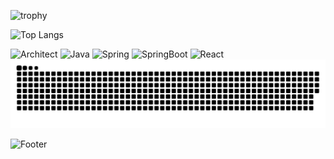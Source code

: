 ![trophy](https://github-profile-trophy.vercel.app/?username=BaeInHoo&column=4&no-frame=true)

<!-- [![Anurag's GitHub stats](https://github-readme-stats.vercel.app/api?username=BaeInHoo&show_icons=true&theme=vision-friendly-dark&count_private=true&hide=stars,contribs)](https://github.com/BaeInHoo/github-readme-stats) -->

![Top Langs](https://github-readme-stats.vercel.app/api/top-langs/?username=BaeInHoo&layout=compact&theme=vision-friendly-dark&hide=css,html,scss)

![Architect](https://img.shields.io/badge/-Architect-3955a3?style=for-the-badge&logo=microsoft%20visio&logoColor=fff)
![Java](https://img.shields.io/badge/-Java-007396?style=for-the-badge&logo=Java&logoColor=white)
![Spring](https://img.shields.io/badge/-Spring-6DB33F?style=for-the-badge&logo=spring&logoColor=fff)
![SpringBoot](https://img.shields.io/badge/-SpringBoot-6DB33F?style=for-the-badge&logo=springboot&logoColor=fff)
![React](https://img.shields.io/badge/-React-61DAFB?style=for-the-badge&logo=react&logoColor=000)
<img src="https://github.com/BaeInHoo/BaeInHoo/blob/output/github-contribution-grid-snake.svg"/>

![Footer](https://capsule-render.vercel.app/api?type=waving&color=auto&height=200&section=footer)
<!--
**BaeInHoo/BaeInHoo** is a ✨ _special_ ✨ repository because its `README.md` (this file) appears on your GitHub profile.

Here are some ideas to get you started:

- 🔭 I’m currently working on ...
- 🌱 I’m currently learning ...
- 👯 I’m looking to collaborate on ...
- 🤔 I’m looking for help with ...
- 💬 Ask me about ...
- 📫 How to reach me: ...
- 😄 Pronouns: ...
- ⚡ Fun fact: ...
-->
